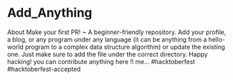 # Add_Anything
About Make your first PR! ~ A beginner-friendly repository. Add your profile, a blog, or any program under any language (it can be anything from a hello-world program to a complex data structure algorithm) or update the existing one. Just make sure to add the file under the correct directory. Happy hacking! you can contribute anything here !! me…  #hacktoberfest #hacktoberfest-accepted
